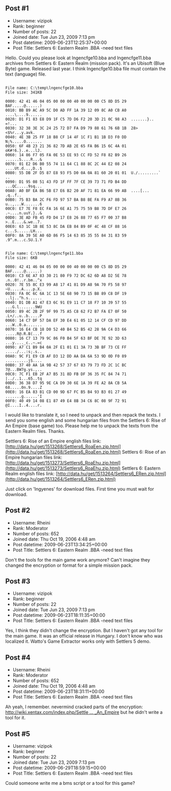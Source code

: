 ## Post #1
- Username: vizipok
- Rank: beginner
- Number of posts: 22
- Joined date: Tue Jun 23, 2009 7:13 pm
- Post datetime: 2009-06-23T12:25:37+00:00
- Post Title: Settlers 6: Eastern Realm .BBA -need text files

Hello.
Could you please look at lngencfge10.bba and lngencfge11.bba archives from Settlers 6: Eastern Realm (mission pack). It's an Ubisoft (Blue Byte) game. Released last year.
I think lngencfge10.bba file must contain the text (language) file.

```

File name: C:\temp\lngencfge10.bba
File size: 341KB

0000: 42 41 46 04 05 00 00 00 40 00 00 00 C5 8D D5 29  BAF.....@......)
0010: BB B9 AC A9 5C D0 AD FF 1A 39 12 09 8C A0 CB A0  ....\....9......
0020: D1 F1 83 E8 D9 1F C5 7D D6 F2 20 3D 21 0C 98 A3  .......}.. =!...
0030: 32 38 3E 3C 24 25 72 D7 FA D9 79 88 61 76 6B 1B  28><$%r...y.avk.
0040: 4E 3B 25 FF 18 B8 CF 14 4F 1C F1 B1 1B D3 F0 DD  N;%.....O.......
0050: 6F 4B 23 21 36 82 7D AB 2E 65 FA B6 15 6C 4A 01  oK#!6.}..e...lJ.
0060: 14 86 F7 05 FA 0E 53 EE 93 CC FD 52 F8 82 B9 26  ......S....R...&
0070: 01 E2 D6 B0 55 74 11 64 C1 88 8C 2C 44 E2 08 24  ....Ut.d...,D..$
0080: 55 DB 2F D5 87 E8 93 F5 D0 0A 0A 81 60 20 01 01  U./.........` ..
0090: D1 95 08 51 43 FD 1F FF 7F CE 39 73 71 FD B4 DD  ...QC.....9sq...
00A0: A0 BF EA B6 5B E7 E6 B2 20 AF 71 81 EA 66 99 AB  ....[... .q..f..
00B0: 75 B3 BA 2C F6 FD 97 57 BA B8 BE FA F9 A7 8B 36  u..,...W.......6
00C0: E7 7E F8 EC FA 16 6E A1 75 75 59 B8 7D DF E7 26  .~....n.uuY.}..&
00D0: 3E AD FB 45 FD D4 17 E8 26 88 77 65 F7 00 37 B8  >..E....&.we..7.
00E0: 63 1C 1B 8E 53 8C DA EB 84 B9 0F 4C 48 CF 88 16  c...S......LH...
00F0: 8A 39 5E A0 6D 86 F5 14 63 85 35 55 84 31 83 59  .9^.m...c.5U.1.Y

```



```

File name: C:\temp\lngencfge11.bba
File size: 6KB

0000: 42 41 46 04 05 00 00 00 40 00 00 00 C5 8D D5 29  BAF.....@......)
0010: C3 6E A7 83 30 21 80 F9 72 DC 62 6D A8 D2 5E 78  .n..0!..r.bm..^x
0020: 7E 55 8C E3 99 A8 17 41 81 D9 A8 9A 70 F5 58 97  ~U.....A....p.X.
0030: FA 0C 6C 6A 1C 13 5E 68 90 73 15 B8 89 C8 DF 19  ..lj..^h.s......
0040: D1 DB A1 47 E3 6C 91 E9 11 C7 18 F7 10 39 57 55  ...G.l.......9WU
0050: 89 4C 2B 2F 9F 99 75 A5 C8 62 F2 B7 FA E7 0F 50  .L+/..u..b.....P
0060: 14 C7 DF 57 DA EF 30 E4 61 05 12 14 CF CD 97 DD  ...W..0.a.......
0070: 16 E4 CB 18 D0 52 40 B4 52 B5 42 28 9A C4 D3 66  .....R@.R.B(...f
0080: 16 C7 13 79 9C 86 F0 B4 5F 63 BF DE 7E 92 3D 63  ...y...._c..~.=c
0090: A7 C1 B9 B4 0A 2F E1 01 E1 3A 73 3B BF 73 CE FF  ...../...:s;.s..
00A0: 9C F1 E9 CB AF D3 12 DD AA DA 6A 53 9D 0D F0 89  ..........jS....
00B0: 37 40 AA 1A 9B 42 57 37 67 83 79 73 FD 2C 1C BC  7@...BW7g.ys.,..
00C0: 7C F1 EB 2F A7 B5 31 8D FB DF 36 35 FC 84 74 71  |../..1...65..tq
00D0: 36 38 D7 95 9E CA D9 30 6E 1A 39 FE A2 8A CB 5A  68.....0n.9....Z
00E0: 16 EA 83 B1 CD 00 9D 67 FC B5 B4 93 B3 01 27 49  .......g......'I
00F0: 40 49 14 08 E1 87 49 E4 8B 34 C6 8C 08 9F 72 91  @I....I..4....r.

```


I would like to translate it, so I need to unpack and then repack the texts. 
I send you some english and some hungarian files from the Settlers 6: Rise of An Empire (base game) too.
Please help me to unpack the texts from the Eastern Realm files.
Thanks.

Settlers 6: Rise of an Empire english files link:
[http://data.hu/get/1513268/Settlers6_RoaEen.zip.html](http://data.hu/get/1513268/Settlers6_RoaEen.zip.html) 
Settlers 6: Rise of an Empire hungarian files link:
[http://data.hu/get/1513273/Settlers6_RoaEhu.zip.html](http://data.hu/get/1513273/Settlers6_RoaEhu.zip.html) 
Settlers 6: Eastern Realm english files link: [http://data.hu/get/1513264/Settlers6_ERen.zip.html](http://data.hu/get/1513264/Settlers6_ERen.zip.html) 

Just click on 'Ingyenes' for download files. First time you must wait for download.
## Post #2
- Username: Rheini
- Rank: Moderator
- Number of posts: 652
- Joined date: Thu Oct 19, 2006 4:48 am
- Post datetime: 2009-06-23T13:34:25+00:00
- Post Title: Settlers 6: Eastern Realm .BBA -need text files

Don't the tools for the main game work anymore?
Can't imagine they changed the encryption or format for a simple mission pack.
## Post #3
- Username: vizipok
- Rank: beginner
- Number of posts: 22
- Joined date: Tue Jun 23, 2009 7:13 pm
- Post datetime: 2009-06-23T18:11:35+00:00
- Post Title: Settlers 6: Eastern Realm .BBA -need text files

Yes, I think they didn't change the encryption.
But I haven't got any tool for the main game. It was an official release in Hungary.
I don't know who was localized it.
Watto's Game Extractor works only with Settlers 5 demo.
## Post #4
- Username: Rheini
- Rank: Moderator
- Number of posts: 652
- Joined date: Thu Oct 19, 2006 4:48 am
- Post datetime: 2009-06-23T18:31:11+00:00
- Post Title: Settlers 6: Eastern Realm .BBA -need text files

Ah yeah, I remember.
nevermind cracked parts of the encryption: [http://wiki.xentax.com/index.php/Settle ... _An_Empire](http://wiki.xentax.com/index.php/Settlers_-_Rise_Of_An_Empire)
but he didn't write a tool for it.
## Post #5
- Username: vizipok
- Rank: beginner
- Number of posts: 22
- Joined date: Tue Jun 23, 2009 7:13 pm
- Post datetime: 2009-06-29T18:59:15+00:00
- Post Title: Settlers 6: Eastern Realm .BBA -need text files

Could someone write me a bms script or a tool for this game?
